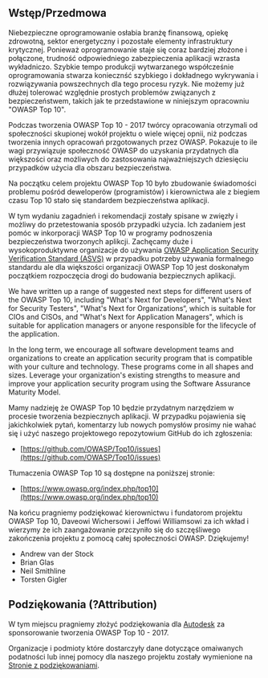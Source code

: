 ## Wstęp/Przedmowa

Niebezpieczne oprogramowanie osłabia branżę finansową, opiekę zdrowotną, sektor energetyczny i pozostałe elementy infrastruktury krytycznej. Ponieważ oprogramowanie staje się coraz bardziej złożone i połączone, trudność odpowiedniego zabezpieczenia  aplikacji wzrasta wykładniczo. Szybkie tempo produkcji wytwarzanego współcześnie oprogramowania stwarza koniecznść szybkiego i dokładnego wykrywania i rozwiązywania powszechnych dla tego procesu ryzyk. Nie możemy już dłużej tolerować względnie prostych problemów związanych z bezpieczeństwem, takich jak te przedstawione w niniejszym opracowniu "OWASP Top 10". 

 Podczas tworzenia OWASP Top 10 - 2017 twórcy opracowania otrzymali od społeczności skupionej wokół projektu o wiele więcej opnii, niż podczas tworzenia innych opracowań przgotowanych przez OWASP. Pokazuje to ile wagi przywiązuje społeczność OWASP do uzyskania przydatnych dla większości oraz możliwych do zastosowania najważniejszych dziesięciu przypadków użycia dla obszaru bezpieczeństwa. 

Na początku celem projektu OWASP Top 10 było zbudowanie świadomości problemu pośród deweloperów (programistów) i kierownictwa ale z biegiem czasu Top 10 stało się standardem bezpieczeństwa aplikacji. 

W tym wydaniu zagadnień i rekomendacji zostały spisane w zwięzły i możliwy do przetestowania sposób  przypadki użycia. Ich zadaniem jest pomóc w inkorporacji WASP Top 10 w programy podnoszenia bezpieczeństwa tworzonych aplikcji. Zachęcamy duże i wysokoproduktywne organizacje do używania [OWASP Application Security Verification Standard (ASVS)](https://www.owasp.org/index.php/ASVS) w przypadku potrzeby używania formalnego standardu ale dla większości organizacji OWASP Top 10 jest doskonałym początkiem rozpoczęcia drogi do budowania bezpiecznych aplikacji.

We have written up a range of suggested next steps for different users of the OWASP Top 10, including "What's Next for Developers", "What's Next for Security Testers", "What's Next for Organizations“, which is suitable for CIOs and CISOs, and "What's Next for Application Managers", which is suitable for application managers or anyone responsible for the lifecycle of the application.

In the long term, we encourage all software development teams and organizations to create an application security program that is compatible with your culture and technology. These programs come in all shapes and sizes. Leverage your organization's existing strengths to measure and improve your application security program using the Software Assurance Maturity Model.

Mamy nadzieję że OWASP Top 10 będzie przydatnym narzędziem w procesie tworzenia bezpiecznych aplikacji. W przypadku pojawienia się jakichkolwiek pytań, komentarzy lub nowych pomysłów prosimy nie wahać się i użyć naszego projektowego repozytowium GitHub do ich zgłoszenia: 

* [https://github.com/OWASP/Top10/issues](https://github.com/OWASP/Top10/issues)

Tłumaczenia  OWASP Top 10 są dostępne na poniższej stronie:

* [https://www.owasp.org/index.php/top10](https://www.owasp.org/index.php/top10)

Na końcu pragniemy podziękować kierownictwu i fundatorom projektu OWASP Top 10, Daveowi Wichersowi i Jeffowi Williamsowi za ich wkład i wierzymy że ich zaangażowanie przczyniło się do szczęśliwego zakończenia projektu z pomocą całej społeczności OWASP. Dziękujemy!

* Andrew van der Stock
* Brian Glas
* Neil Smithline
* Torsten Gigler

## Podziękowania (?Attribution)
W tym miejscu pragniemy złożyć podziękowania dla [Autodesk](https://www.autodesk.com) za sponsorowanie tworzenia OWASP Top 10 - 2017.

Organizacje i podmioty które dostarczyły dane dotyczące omaiwanych podatności lub innej pomocy dla naszego projektu zostały wymienione na [Stronie z podziękowaniami](0xd1-data-contributors.md).
